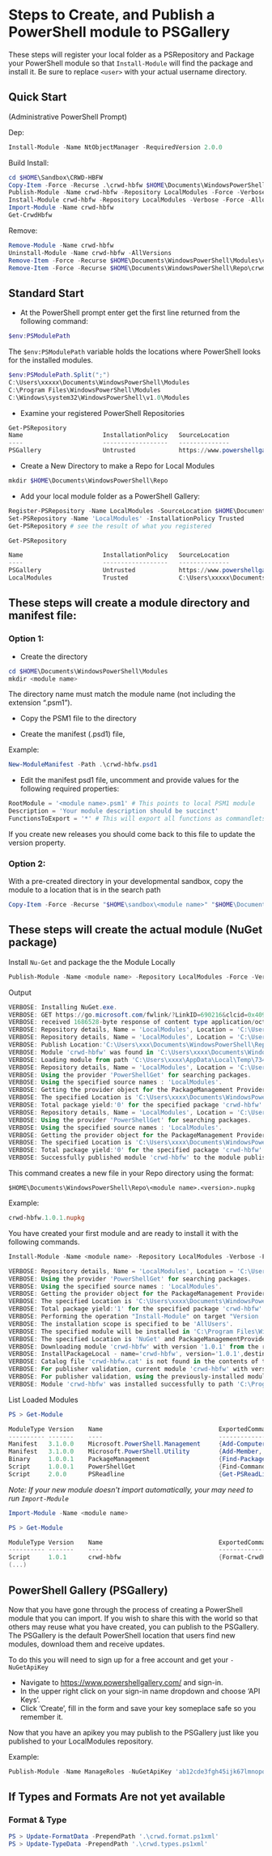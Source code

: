 # Steps to Create, and Publish a PowerShell module to PSGallery

These steps will register your local folder as a PSRepository and Package your PowerShell module so that `Install-Module` will find the package and install it. Be sure to replace `<user>` with your actual username directory.

## Quick Start

(Administrative PowerShell Prompt)

Dep:

```powershell
Install-Module -Name NtObjectManager -RequiredVersion 2.0.0
```

Build Install:

```powershell
cd $HOME\Sandbox\CRWD-HBFW
Copy-Item -Force -Recurse .\crwd-hbfw $HOME\Documents\WindowsPowerShell\Modules\.
Publish-Module -Name crwd-hbfw -Repository LocalModules -Force -Verbose
Install-Module crwd-hbfw -Repository LocalModules -Verbose -Force -AllowClobber -Scope AllUsers
Import-Module -Name crwd-hbfw
Get-CrwdHbfw
```

Remove:

```powershell
Remove-Module -Name crwd-hbfw
Uninstall-Module -Name crwd-hbfw -AllVersions
Remove-Item -Force -Recurse $HOME\Documents\WindowsPowerShell\Modules\crwd-hbfw
Remove-Item -Force -Recurse $HOME\Documents\WindowsPowerShell\Repo\crwd-hbfw*
```


## Standard Start

* At the PowerShell prompt enter get the first line returned from the following command:

```powershell
$env:PSModulePath
```

The `$env:PSModulePath` variable holds the locations where PowerShell looks for the installed modules.

```powershell
$env:PSModulePath.Split(";")
C:\Users\xxxxx\Documents\WindowsPowerShell\Modules
C:\Program Files\WindowsPowerShell\Modules
C:\Windows\system32\WindowsPowerShell\v1.0\Modules
```

* Examine your registered PowerShell Repositories

```powershell
Get-PSRepository                                                                               
Name                      InstallationPolicy   SourceLocation
----                      ------------------   --------------
PSGallery                 Untrusted            https://www.powershellgallery.com/api/v2
```

* Create a New Directory to make a Repo for Local Modules

```powershell
mkdir $HOME\Documents\WindowsPowerShell\Repo
```

* Add your local module folder as a PowerShell Gallery:

```powershell
Register-PSRepository -Name LocalModules -SourceLocation $HOME\Documents\WindowsPowerShell\Repo
Set-PSRepository -Name 'LocalModules' -InstallationPolicy Trusted
Get-PSRepository # see the result of what you registered
```

```powershell
Get-PSRepository

Name                      InstallationPolicy   SourceLocation
----                      ------------------   --------------
PSGallery                 Untrusted            https://www.powershellgallery.com/api/v2
LocalModules              Trusted              C:\Users\xxxxx\Documents\WindowsPowerShell\Repo
```

## These steps will create a module directory and manifest file:

### Option 1:

* Create the directory

```powershell
cd $HOME\Documents\WindowsPowerShell\Modules
mkdir <module name>
```

The directory name must match the module name (not including the extension “.psm1”).

* Copy the PSM1 file to the <module name> directory

* Create the manifest (.psd1) file, 
  
Example:

```powershell
New-ModuleManifest -Path .\crwd-hbfw.psd1
```

* Edit the manifest psd1 file, uncomment and provide values for the following required properties:

```powershell
RootModule = '<module name>.psm1' # This points to local PSM1 module
Description = 'Your module description should be succinct'
FunctionsToExport = '*' # This will export all functions as commandlets
```

If you create new releases you should come back to this file to update the version property.

### Option 2:

With a pre-created directory in your developmental sandbox, copy the module to a location that is in the search path

```powershell
Copy-Item -Force -Recurse "$HOME\sandbox\<module name>" "$HOME\Documents\WindowsPowerShell\Modules\."
```

## These steps will create the actual module (NuGet package)

Install `Nu-Get` and package the the Module Locally

```powershell
Publish-Module -Name <module name> -Repository LocalModules -Force -Verbose
```

Output
```powershell
VERBOSE: Installing NuGet.exe.
VERBOSE: GET https://go.microsoft.com/fwlink/?LinkID=690216&clcid=0x409 with 0-byte payload
VERBOSE: received 1686528-byte response of content type application/octet-stream
VERBOSE: Repository details, Name = 'LocalModules', Location = 'C:\Users\xxxx\Documents\WindowsPowerShell\Repo'; IsTrusted = 'True'; IsRegistered = 'True'.
VERBOSE: Repository details, Name = 'LocalModules', Location = 'C:\Users\xxxx\Documents\WindowsPowerShell\Repo'; IsTrusted = 'True'; IsRegistered = 'True'.
VERBOSE: Publish Location:'C:\Users\xxx\Documents\WindowsPowerShell\Repo'.
VERBOSE: Module 'crwd-hbfw' was found in 'C:\Users\xxxx\Documents\WindowsPowerShell\Modules\crwd-hbfw'.
VERBOSE: Loading module from path 'C:\Users\xxxx\AppData\Local\Temp\734021217\crwd-hbfw\crwd-hbfw.psm1'.
VERBOSE: Repository details, Name = 'LocalModules', Location = 'C:\Users\xxxx\Documents\WindowsPowerShell\Repo'; IsTrusted = 'True'; IsRegistered ='True'.
VERBOSE: Using the provider 'PowerShellGet' for searching packages.
VERBOSE: Using the specified source names : 'LocalModules'.
VERBOSE: Getting the provider object for the PackageManagement Provider 'NuGet'.
VERBOSE: The specified Location is 'C:\Users\xxxx\Documents\WindowsPowerShell\Repo' and PackageManagementProvider is 'NuGet'.
VERBOSE: Total package yield:'0' for the specified package 'crwd-hbfw'.
VERBOSE: Repository details, Name = 'LocalModules', Location = 'C:\Users\xxxx\Documents\WindowsPowerShell\Repo'; IsTrusted = 'True'; IsRegistered ='True'.
VERBOSE: Using the provider 'PowerShellGet' for searching packages.
VERBOSE: Using the specified source names : 'LocalModules'.
VERBOSE: Getting the provider object for the PackageManagement Provider 'NuGet'.
VERBOSE: The specified Location is 'C:\Users\xxxx\Documents\WindowsPowerShell\Repo' and PackageManagementProvider is 'NuGet'.
VERBOSE: Total package yield:'0' for the specified package 'crwd-hbfw'.
VERBOSE: Successfully published module 'crwd-hbfw' to the module publish location 'C:\Users\xxxx\Documents\WindowsPowerShell\Repo'. Please allow few minutes for 'crwd-hbfw' to show up in the search results.
 ```

This command creates a new file in your Repo directory using the format:

`$HOME\Documents\WindowsPowerShell\Repo\<module name>.<version>.nupkg`

Example: 

```powershell
crwd-hbfw.1.0.1.nupkg
```

You have created your first module and are ready to install it with the following commands.

```powershell
Install-Module -Name <module name> -Repository LocalModules -Verbose -Force -AllowClobber -Scope AllUsers

VERBOSE: Repository details, Name = 'LocalModules', Location = 'C:\Users\xxxx\Documents\WindowsPowerShell\Repo'; IsTrusted = 'True'; IsRegistered ='True'.
VERBOSE: Using the provider 'PowerShellGet' for searching packages.
VERBOSE: Using the specified source names : 'LocalModules'.
VERBOSE: Getting the provider object for the PackageManagement Provider 'NuGet'.
VERBOSE: The specified Location is 'C:\Users\xxxx\Documents\WindowsPowerShell\Repo' and PackageManagementProvider is 'NuGet'.
VERBOSE: Total package yield:'1' for the specified package 'crwd-hbfw'.
VERBOSE: Performing the operation "Install-Module" on target "Version '1.0.1' of module 'crwd-hbfw'".
VERBOSE: The installation scope is specified to be 'AllUsers'.
VERBOSE: The specified module will be installed in 'C:\Program Files\WindowsPowerShell\Modules'.
VERBOSE: The specified Location is 'NuGet' and PackageManagementProvider is 'NuGet'.
VERBOSE: Downloading module 'crwd-hbfw' with version '1.0.1' from the repository 'C:\Users\xxxx\Documents\WindowsPowerShell\Repo'.
VERBOSE: InstallPackageLocal - name='crwd-hbfw', version='1.0.1',destination='C:\Users\xxxx\AppData\Local\Temp\462359926'
VERBOSE: Catalog file 'crwd-hbfw.cat' is not found in the contents of the module 'crwd-hbfw' being installed.
VERBOSE: For publisher validation, current module 'crwd-hbfw' with version '1.0.1' with publisher name ''. Is this module signed by Microsoft: 'False'.
VERBOSE: For publisher validation, using the previously-installed module 'crwd-hbfw' with version '1.0.1' under 'C:\Users\xxxx\Documents\WindowsPowerShell\Modules\crwd-hbfw' with publisher name ''. Is this module signed by Microsoft: 'False'.
VERBOSE: Module 'crwd-hbfw' was installed successfully to path 'C:\Program Files\WindowsPowerShell\Modules\crwd-hbfw\1.0.1'.
```
List Loaded Modules

```powershell
PS > Get-Module

ModuleType Version    Name                                ExportedCommands
---------- -------    ----                                ----------------
Manifest   3.1.0.0    Microsoft.PowerShell.Management     {Add-Computer, Add-Content, Checkpoint-Computer, Clear-Content...}
Manifest   3.1.0.0    Microsoft.PowerShell.Utility        {Add-Member, Add-Type, Clear-Variable, Compare-Object...}
Binary     1.0.0.1    PackageManagement                   {Find-Package, Find-PackageProvider, Get-Package, Get-PackageProvider...}
Script     1.0.0.1    PowerShellGet                       {Find-Command, Find-DscResource, Find-Module, Find-RoleCapability...}
Script     2.0.0      PSReadline                          {Get-PSReadLineKeyHandler, Get-PSReadLineOption, Remove-PSReadLineKeyHandler, Set-PSReadLin...
```

*Note: If your new module doesn't import automatically, your may need to run `Import-Module`*

```powershell
Import-Module -Name <module name>
```

```powershell
PS > Get-Module

ModuleType Version    Name                                ExportedCommands
---------- -------    ----                                ----------------
Script     1.0.1      crwd-hbfw                           {Format-CrwdHbfw, Get-CrwdHbfw}
(...)
```

## PowerShell Gallery (PSGallery)

Now that you have gone through the process of creating a PowerShell module that you can import. If you wish to share this with the world so that others may reuse what you have created, you can publish to the PSGallery. The PSGallery is the default PowerShell location that users find new modules, download them and receive updates.

To do this you will need to sign up for a free account and get your `-NuGetApiKey`

* Navigate to https://www.powershellgallery.com/ and sign-in.
* In the upper right click on your sign-in name dropdown and choose ‘API Keys’.
* Click ‘Create’, fill in the form and save your key someplace safe so you remember it.

Now that you have an apikey you may publish to the PSGallery just like you published to your LocalModules repository. 

Example:

```powershell
Publish-Module -Name ManageRoles -NuGetApiKey 'ab12cde3fgh45ijk67lmnopq8rs9tuvwxyzabcdefghij0' -requiredversion 1.1.0 -verbose
```

## If Types and Formats Are not yet available

### Format & Type

```powershell
PS > Update-FormatData -PrependPath '.\crwd.format.ps1xml'
PS > Update-TypeData -PrependPath '.\crwd.types.ps1xml'
```
